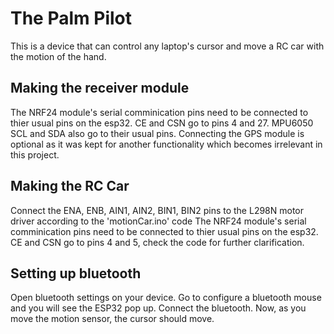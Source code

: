 # The Palm Pilot
This is a device that can control any laptop's cursor and move a RC car with the motion of the hand.

## Making the receiver module
The NRF24 module's serial comminication pins need to be connected to thier usual pins on the esp32. CE and CSN go to pins 4 and 27.
MPU6050 SCL and SDA also go to their usual pins.
Connecting the GPS module is optional as it was kept for another functionality which becomes irrelevant in this project.

## Making the RC Car
Connect the ENA, ENB, AIN1, AIN2, BIN1, BIN2 pins to the L298N motor driver according to the 'motionCar.ino' code
The NRF24 module's serial comminication pins need to be connected to thier usual pins on the esp32. CE and CSN go to pins 4 and 5, check the code for further clarification.


## Setting up bluetooth
Open bluetooth settings on your device. Go to configure a bluetooth mouse and you will see the ESP32 pop up. Connect the bluetooth. Now, as you move the motion sensor, the cursor should move.
